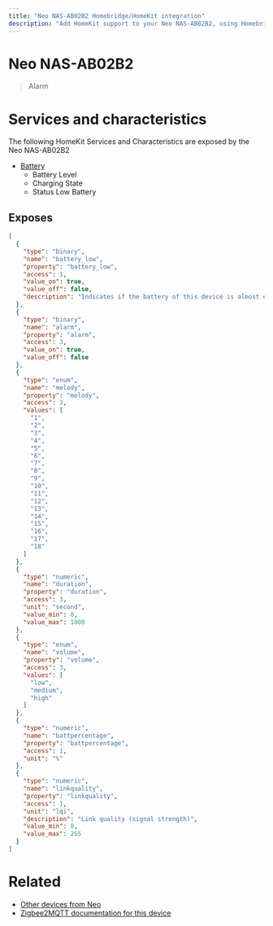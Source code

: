 ```yaml
---
title: "Neo NAS-AB02B2 Homebridge/HomeKit integration"
description: "Add HomeKit support to your Neo NAS-AB02B2, using Homebridge, Zigbee2MQTT and homebridge-z2m."
---
```

<!---
This file has been GENERATED using src/docgen/docgen.ts
DO NOT EDIT THIS FILE MANUALLY!
-->
# Neo NAS-AB02B2
> Alarm


# Services and characteristics
The following HomeKit Services and Characteristics are exposed by
the Neo NAS-AB02B2

* [Battery](../../battery.md)
  * Battery Level
  * Charging State
  * Status Low Battery



## Exposes

```json
[
  {
    "type": "binary",
    "name": "battery_low",
    "property": "battery_low",
    "access": 1,
    "value_on": true,
    "value_off": false,
    "description": "Indicates if the battery of this device is almost empty"
  },
  {
    "type": "binary",
    "name": "alarm",
    "property": "alarm",
    "access": 3,
    "value_on": true,
    "value_off": false
  },
  {
    "type": "enum",
    "name": "melody",
    "property": "melody",
    "access": 3,
    "values": [
      "1",
      "2",
      "3",
      "4",
      "5",
      "6",
      "7",
      "8",
      "9",
      "10",
      "11",
      "12",
      "13",
      "14",
      "15",
      "16",
      "17",
      "18"
    ]
  },
  {
    "type": "numeric",
    "name": "duration",
    "property": "duration",
    "access": 3,
    "unit": "second",
    "value_min": 0,
    "value_max": 1800
  },
  {
    "type": "enum",
    "name": "volume",
    "property": "volume",
    "access": 3,
    "values": [
      "low",
      "medium",
      "high"
    ]
  },
  {
    "type": "numeric",
    "name": "battpercentage",
    "property": "battpercentage",
    "access": 1,
    "unit": "%"
  },
  {
    "type": "numeric",
    "name": "linkquality",
    "property": "linkquality",
    "access": 1,
    "unit": "lqi",
    "description": "Link quality (signal strength)",
    "value_min": 0,
    "value_max": 255
  }
]
```

# Related
* [Other devices from Neo](../index.md#neo)
* [Zigbee2MQTT documentation for this device](https://www.zigbee2mqtt.io/devices/NAS-AB02B2.html)